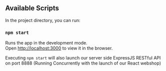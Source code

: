 ## Available Scripts

In the project directory, you can run:

### `npm start`

Runs the app in the development mode.\
Open [http://localhost:3000](http://localhost:3000) to view it in the browser.

Executing `npm start` will also launch our server side ExpressJS RESTful API on port 8888 (Running Concurrently with the launch of our React webshop)
